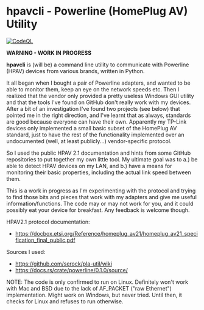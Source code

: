 # hpavcli - Powerline (HomePlug AV) Utility


[![CodeQL](https://github.com/bpetrikovics/shelly-ota/actions/workflows/codeql-analysis.yml/badge.svg)](https://github.com/bpetrikovics/hpavcli/actions/workflows/codeql-analysis.yml)

**WARNING - WORK IN PROGRESS**

**hpavcli** is (will be) a command line utility to communicate with Powerline (HPAV) devices from various brands, written in Python.

It all began when I bought a pair of Powerline adapters, and wanted to be able to monitor them, keep an eye on the
network speeds etc. Then I realized that the vendor only provided a pretty useless Windows GUI utility and that the
tools I've found on GitHub don't really work with my devices. After a bit of an investigation I've found two projects
(see below) that pointed me in the right direction, and I've learnt that as always, standards are good because everyone
can have their own. Apparently my TP-Link devices only implemented a small basic subset of the HomePlug AV standard,
just to have the rest of the functionality implemented over an undocumented (well, at least publicly...) vendor-specific
protocol.

So I used the public HPAV 2.1 documentation and hints from some GitHub repositories to put together my own little tool.
My ultimate goal was to a.) be able to detect HPAV devices on my LAN, and b.) have a means for monitoring their basic
properties, including the actual link speed between them.

This is a work in progress as I'm experimenting with the protocol and trying to find those bits and pieces that work with
my adapters and give me useful information/functions. The code may or may not work for you, and it could possibly eat
your device for breakfast. Any feedback is welcome though.

HPAV2.1 protocol documentation:
* https://docbox.etsi.org/Reference/homeplug_av21/homeplug_av21_specification_final_public.pdf

Sources I used:
* https://github.com/serock/pla-util/wiki
* https://docs.rs/crate/powerline/0.1.0/source/

NOTE: The code is only confirmed to run on Linux. Definitely won't work with Mac and BSD due to the lack of AF_PACKET
("raw Ethernet") implementation. Might work on Windows, but never tried. Until then, it checks for Linux and refuses
to run otherwise.
